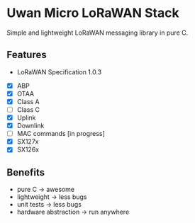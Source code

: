 # Uwan Micro LoRaWAN Stack

Simple and lightweight LoRaWAN messaging library in pure C.

## Features
- LoRaWAN Specification 1.0.3
- [x] ABP
- [x] OTAA
- [x] Class A
- [ ] Class C
- [x] Uplink
- [x] Downlink
- [ ] MAC commands [in progress]
- [x] SX127x
- [x] SX126x

## Benefits
- pure C -> awesome
- lightweight -> less bugs
- unit tests -> less bugs
- hardware abstraction -> run anywhere
